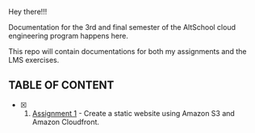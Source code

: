 Hey there!!!

Documentation for the 3rd and final semester of the AltSchool cloud engineering program happens here.

This repo will contain documentations for both my assignments and the LMS exercises.

## TABLE OF CONTENT

- [x] 1. [Assignment 1](./01-Assignment-01/) - Create a static website using Amazon S3 and Amazon Cloudfront.

